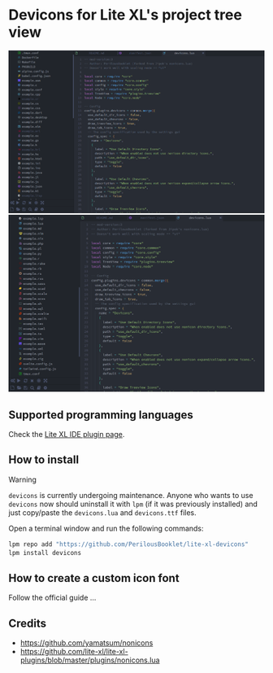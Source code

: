 # Devicons for Lite XL's project tree view

<img loading="lazy" width="1024px" src="./images/picture1.png" alt="image_name png" />

<img loading="lazy" width="1024px" src="./images/picture2.png" alt="image_name png" />

## Supported programming languages

<!-- TODO: update link -->
Check the [Lite XL IDE plugin page](https://github.com/lite-xl/lite-xl-ide-adam?tab=readme-ov-file#lite-xl-ide).

## How to install

> [!WARNING]  
> `devicons` is currently undergoing maintenance.
> Anyone who wants to use `devicons` now should uninstall it with `lpm` (if it was previously installed) and just copy/paste the `devicons.lua` and `devicons.ttf` files.

Open a terminal window and run the following commands:
```sh
lpm repo add "https://github.com/PerilousBooklet/lite-xl-devicons"
lpm install devicons
```

<!-- WIP: waiting for the toolbarview PR merge
 -->
## How to create a custom icon font

Follow the official guide ...

<!-- ## Sources -->
<!-- WIP -->
<!-- - [VSCode File Icons](https://github.com/vscode-icons/vscode-icons/wiki/ListOfFiles) -->
<!-- - [VSCode Language Syntax Files](https://github.com/microsoft/vscode/tree/main/extensions) -->

## Credits
- https://github.com/yamatsum/nonicons
- https://github.com/lite-xl/lite-xl-plugins/blob/master/plugins/nonicons.lua

